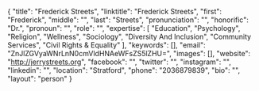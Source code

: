 {
  "title": "Frederick Streets",
  "linktitle": "Frederick Streets",
  "first": "Frederick",
  "middle": "",
  "last": "Streets",
  "pronunciation": "",
  "honorific": "Dr.",
  "pronoun": "",
  "role": "",
  "expertise": [
    "Education",
    "Psychology",
    "Religion",
    "Wellness",
    "Sociology",
    "Diversity And Inclusion",
    "Community Services",
    "Civil Rights & Equality"
  ],
  "keywords": [],
  "email": "ZnJlZGVyaWNrLnN0cmVldHNAeWFsZS5lZHU=",
  "images": [],
  "website": "http://jerrystreets.org",
  "facebook": "",
  "twitter": "",
  "instagram": "",
  "linkedin": "",
  "location": "Stratford",
  "phone": "2036879839",
  "bio": "",
  "layout": "person"
}
